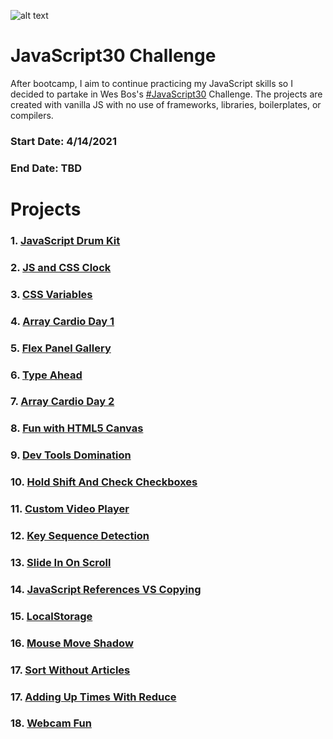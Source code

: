 ![alt text](https://i.ibb.co/T4zGx7n/javascript30.png)

# JavaScript30 Challenge

After bootcamp, I aim to continue practicing my JavaScript skills so I decided to partake in Wes Bos's [#JavaScript30](https://javascript30.com/) Challenge.
The projects are created with vanilla JS with no use of frameworks, libraries, boilerplates, or compilers. 

### **Start Date**: 4/14/2021
### **End Date**: TBD

# Projects
### 1. [JavaScript Drum Kit](https://github.com/sandaiiyahh/JavaScript30/tree/main/01-JavaScript%20Drum%20Kit)
### 2. [JS and CSS Clock](https://github.com/sandaiiyahh/JavaScript30/tree/main/02-JS%20and%20CSS%20Clock)
### 3. [CSS Variables](https://github.com/sandaiiyahh/JavaScript30/tree/main/03-CSS%20Variables)
### 4. [Array Cardio Day 1](https://github.com/sandaiiyahh/JavaScript30/tree/main/04-Array%20Cardio%20Day%201)
### 5. [Flex Panel Gallery](https://github.com/sandaiiyahh/JavaScript30/tree/main/05-Flex%20Panel%20Gallery)
### 6. [Type Ahead](https://github.com/sandaiiyahh/JavaScript30/tree/main/06-Type%20Ahead)
### 7. [Array Cardio Day 2](https://github.com/sandaiiyahh/JavaScript30/tree/main/07-Array%20Cardio%20Day%202)
### 8. [Fun with HTML5 Canvas](https://github.com/sandaiiyahh/JavaScript30/tree/main/08-Fun%20With%20HTML5%20Canvas)
### 9. [Dev Tools Domination](https://github.com/sandaiiyahh/JavaScript30/tree/main/09-Dev%20Tools%20Domination)
### 10. [Hold Shift And Check Checkboxes](https://github.com/sandaiiyahh/JavaScript30/tree/main/10-Hold%20Shift%20and%20Check%20Checkboxes)
### 11. [Custom Video Player](https://github.com/sandaiiyahh/JavaScript30/tree/main/11-Custom%20Video%20Player)
### 12. [Key Sequence Detection](https://github.com/sandaiiyahh/JavaScript30/tree/main/12-Key%20Sequence%20Detection)
### 13. [Slide In On Scroll](https://github.com/sandaiiyahh/JavaScript30/tree/main/13-Slide%20In%20On%20Scroll)
### 14. [JavaScript References VS Copying](https://github.com/sandaiiyahh/JavaScript30/tree/main/14-JavaScript%20References%20VS%20Copying)
### 15. [LocalStorage](https://github.com/sandaiiyahh/JavaScript30/tree/main/15-LocalStorage)
### 16. [Mouse Move Shadow](https://github.com/sandaiiyahh/JavaScript30/tree/main/16-Mouse%20Move%20Shadow)
### 17. [Sort Without Articles](https://github.com/sandaiiyahh/JavaScript30/tree/main/17-Sort%20Without%20Articles)
### 17. [Adding Up Times With Reduce](https://github.com/sandaiiyahh/JavaScript30/tree/main/18-Adding%20Up%20Times%20With%20Reduce)
### 18. [Webcam Fun](https://github.com/sandaiiyahh/JavaScript30/tree/main/19-Webcam%20Fun)
